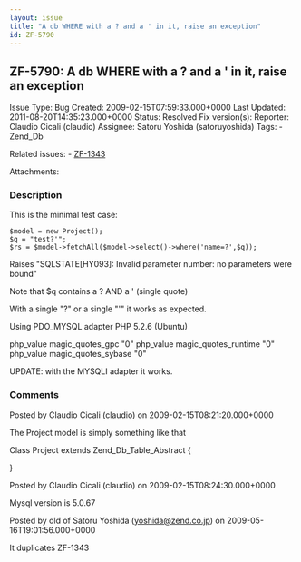 ```yaml
---
layout: issue
title: "A db WHERE with a ? and a ' in it, raise an exception"
id: ZF-5790
---
```


ZF-5790: A db WHERE with a ? and a ' in it, raise an exception
--------------------------------------------------------------

 Issue Type: Bug Created: 2009-02-15T07:59:33.000+0000 Last Updated: 2011-08-20T14:35:23.000+0000 Status: Resolved Fix version(s): 
 Reporter:  Claudio Cicali (claudio)  Assignee:  Satoru Yoshida (satoruyoshida)  Tags: - Zend\_Db
 
 Related issues: - [ZF-1343](/issues/browse/ZF-1343)
 
 Attachments: 
### Description

This is the minimal test case:

 
    $model = new Project();
    $q = "test?'";
    $rs = $model->fetchAll($model->select()->where('name=?',$q));


Raises "SQLSTATE[HY093]: Invalid parameter number: no parameters were bound"

Note that $q contains a ? AND a ' (single quote)

With a single "?" or a single "'" it works as expected.

Using PDO\_MYSQL adapter PHP 5.2.6 (Ubuntu)

php\_value magic\_quotes\_gpc "0" php\_value magic\_quotes\_runtime "0" php\_value magic\_quotes\_sybase "0"

UPDATE: with the MYSQLI adapter it works.

 

 

### Comments

Posted by Claudio Cicali (claudio) on 2009-02-15T08:21:20.000+0000

The Project model is simply something like that

Class Project extends Zend\_Db\_Table\_Abstract {

}

 

 

Posted by Claudio Cicali (claudio) on 2009-02-15T08:24:30.000+0000

Mysql version is 5.0.67

 

 

Posted by old of Satoru Yoshida (yoshida@zend.co.jp) on 2009-05-16T19:01:56.000+0000

It duplicates ZF-1343

 

 